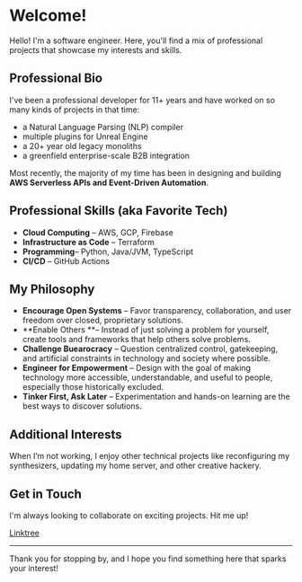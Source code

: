 # Welcome!

Hello! I'm a software engineer. Here, you'll find a mix of professional projects that showcase my interests and skills.

## Professional Bio

I've been a professional developer for 11+ years and have worked on so many kinds of projects in that time:

- a Natural Language Parsing (NLP) compiler
- multiple plugins for Unreal Engine
- a 20+ year old legacy monoliths
- a greenfield enterprise-scale B2B integration

Most recently, the majority of my time has been in designing and building **AWS Serverless APIs and Event-Driven Automation**.

## Professional Skills (aka Favorite Tech)

- **Cloud Computing** – AWS, GCP, Firebase
- **Infrastructure as Code** – Terraform
- **Programming**– Python, Java/JVM, TypeScript
- **CI/CD** – GitHub Actions

## My Philosophy

- **Encourage Open Systems** – Favor transparency, collaboration, and user freedom over closed, proprietary solutions.
- **Enable Others **– Instead of just solving a problem for yourself, create tools and frameworks that help others solve problems.
- **Challenge Buearocracy** – Question centralized control, gatekeeping, and artificial constraints in technology and society where possible.
- **Engineer for Empowerment** – Design with the goal of making technology more accessible, understandable, and useful to people, especially those historically excluded.
- **Tinker First, Ask Later** – Experimentation and hands-on learning are the best ways to discover solutions.

## Additional Interests

When I’m not working, I enjoy other technical projects like reconfiguring my synthesizers, updating my home server, and other creative hackery.

## Get in Touch

I'm always looking to collaborate on exciting projects. Hit me up!

[Linktree](https://linktr.ee/acwilsontech)

---

Thank you for stopping by, and I hope you find something here that sparks your interest!
